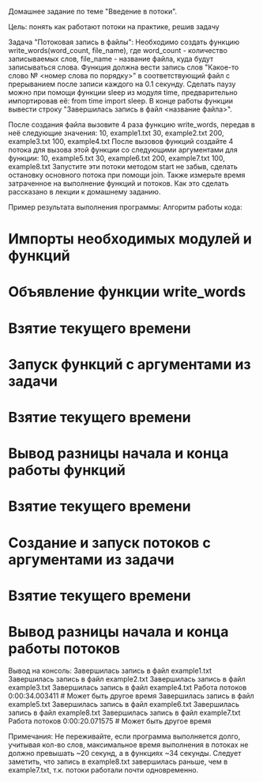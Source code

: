 Домашнее задание по теме "Введение в потоки".

Цель: понять как работают потоки на практике, решив задачу

Задача "Потоковая запись в файлы":
Необходимо создать функцию write_words(word_count, file_name), где word_count - количество записываемых слов, file_name - название файла, куда будут записываться слова.
Функция должна вести запись слов "Какое-то слово № <номер слова по порядку>" в соответствующий файл с прерыванием после записи каждого на 0.1 секунду.
Сделать паузу можно при помощи функции sleep из модуля time, предварительно импортировав её: from time import sleep.
В конце работы функции вывести строку "Завершилась запись в файл <название файла>".

После создания файла вызовите 4 раза функцию write_words, передав в неё следующие значения:
10, example1.txt
30, example2.txt
200, example3.txt
100, example4.txt
После вызовов функций создайте 4 потока для вызова этой функции со следующими аргументами для функции:
10, example5.txt
30, example6.txt
200, example7.txt
100, example8.txt
Запустите эти потоки методом start не забыв, сделать остановку основного потока при помощи join.
Также измерьте время затраченное на выполнение функций и потоков. Как это сделать рассказано в лекции к домашнему заданию.

Пример результата выполнения программы:
Алгоритм работы кода:
# Импорты необходимых модулей и функций
# Объявление функции write_words
# Взятие текущего времени
# Запуск функций с аргументами из задачи
# Взятие текущего времени
# Вывод разницы начала и конца работы функций
# Взятие текущего времени
# Создание и запуск потоков с аргументами из задачи
# Взятие текущего времени
# Вывод разницы начала и конца работы потоков
Вывод на консоль:
Завершилась запись в файл example1.txt
Завершилась запись в файл example2.txt
Завершилась запись в файл example3.txt
Завершилась запись в файл example4.txt
Работа потоков 0:00:34.003411 # Может быть другое время
Завершилась запись в файл example5.txt
Завершилась запись в файл example6.txt
Завершилась запись в файл example8.txt
Завершилась запись в файл example7.txt
Работа потоков 0:00:20.071575 # Может быть другое время

Примечания:
Не переживайте, если программа выполняется долго, учитывая кол-во слов, максимальное время выполнения в потоках не должно превышать ~20 секунд, а в функциях ~34 секунды.
Cледует заметить, что запись в example8.txt завершилась раньше, чем в example7.txt, т.к. потоки работали почти одновременно.
